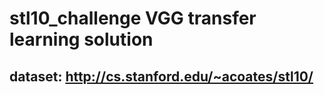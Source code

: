 # stl10_challenge VGG transfer learning solution
## dataset: http://cs.stanford.edu/~acoates/stl10/
